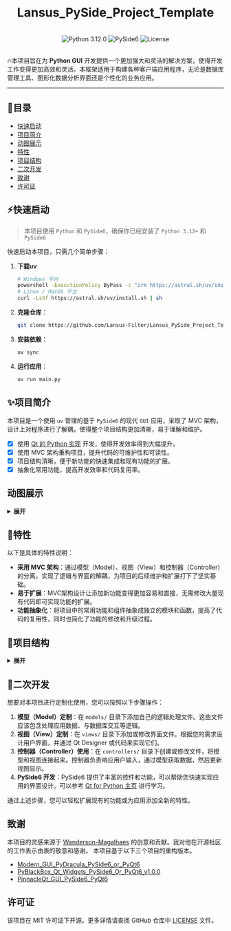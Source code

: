 <div align="center" height="256" width="256">
    <h1>Lansus_PySide_Project_Template</h1>
<br>
<img alt="Python 3.12.0" src="https://img.shields.io/badge/Python-3.12.0-informational?style=flat&logo=python&logoColor=white&color=3776AB"/>
<img alt="PySide6" src="https://img.shields.io/badge/PySide6-Compatible-informational?style=flat&logo=qt&logoColor=white&color=41CD52"/>
<img alt="License" src="https://img.shields.io/badge/license-MIT-green?style=flat&logo=opensourceinitiative&logoColor=white"/>


</div>

<br>

<p>🔥本项目旨在为 <b>Python GUI</b> 开发提供一个更加强大和灵活的解决方案，使得开发工作变得更加高效和灵活。本框架适用于构建各种客户端应用程序，无论是数据库管理工具、图形化数据分析界面还是个性化的业务应用。</p>

<hr>

## 📖目录
- [快速启动](#快速启动)
- [项目简介](#项目简介)
- [动图展示](#动图展示)
- [特性](#特性)
- [项目结构](#项目结构)
- [二次开发](#二次开发)
- [致谢](#致谢)
- [许可证](#许可证)


## ⚡快速启动

> 本项目使用 `Python` 和 `PySide6`，确保你已经安装了 `Python 3.12+` 和 `PySide6`

快速启动本项目，只需几个简单步骤：

1. **下载uv**
   ```bash
   # Windows 平台
   powershell -ExecutionPolicy ByPass -c "irm https://astral.sh/uv/install.ps1 | iex"
   # Linux / MacOS 平台
   curl -LsSf https://astral.sh/uv/install.sh | sh
   ```

2. **克隆仓库**：
   ```bash
   git clone https://github.com/Lansus-Filter/Lansus_PySide_Project_Template.git
   ```
3. **安装依赖**：
   ```bash
   uv sync
   ```
4. **运行应用**：
   ```bash
   uv run main.py
   ```



## ✨项目简介

本项目是一个使用 `uv` 管理的基于 `PySide6` 的现代 `GUI` 应用，采取了 MVC 架构，设计上对程序进行了解耦，使得整个项目结构更加清晰，易于理解和维护。
- [x] 使用 [Qt 的 Python 实现](https://wiki.qt.io/Qt_for_Python) 开发，使得开发效率得到大幅提升。
- [x] 使用 MVC 架构重构项目，提升代码的可维护性和可读性。
- [x] 项目结构清晰，便于新功能的快速集成和现有功能的扩展。
- [x] 抽象化常用功能，提高开发效率和代码复用率。

## 动图展示
<details>
<summary><b>展开</b></summary>


### 启动界面
<img src="assets/program_launch.gif" alt="assets/program_launch"/>

### 基本展示

<img src="assets/program_animation.gif" alt="assets/program_animation"/>

### 切换主题

<img src="assets/switch_theme.gif" alt="assets/switch_theme"/>

</details>


## 📌特性

以下是具体的特性说明：

- **采用 MVC 架构**：通过模型（Model）、视图（View）和控制器（Controller）的分离，实现了逻辑与界面的解耦，为项目的后续维护和扩展打下了坚实基础。
- **易于扩展**：MVC架构设计让添加新功能变得更加容易和直接，无需修改大量现有代码即可实现功能的扩展。
- **功能抽象化**：将项目中的常用功能和组件抽象成独立的模块和函数，提高了代码的复用性，同时也简化了功能的修改和升级过程。




## 📖项目结构

<details>
<summary><b>展开</b></summary>

```md
PinnacleQt_GUI_PySide6_PyQt6/
├── <assets>             # 展示图片
├── config/              # 应用配置相关文件
│   ├── __init__.py
│   └── config.py        # 应用的全局配置设置
├── controllers/         # MVC 中的控制器组件
│   ├── __init__.py
│   └── controller_main.py  # 主要的应用逻辑控制器
├── models/              # MVC 中的模型组件，处理数据逻辑
│   └── __init__.py
├── tests/               # 单元测试和功能测试文件
│   ├── __init__.py
│   └── demo.py          # 示例测试文件
├── views/               # MVC 中的视图组件，用户界面文件
│   ├── resources/       # UI 资源，如图标、图片等
│   │   ├── icons/
│   │   ├── images/
│   │   ├── svgs/
│   │   ├── themes/      # UI 主题文件
│   │   │   ├── py_dracula_dark.qss
│   │   │   └── py_dracula_light.qss
│   │   ├── ui_files/    # Qt Designer UI 文件
│   │   │   └── main.ui
│   │   └── resources.qrc
│   ├── ui_components/   # 重用的UI组件和逻辑
│   │   ├── __init__.py
│   │   ├── animations.py  # 动画效果实现
│   │   └── ui_setup.py    # UI设置和初始化
│   ├── ui_designs/      # UI 设计文件，基于PySide6自动生成的Python文件
│   │   ├── __init__.py
│   │   ├── resources_rc.py
│   │   ├── ui_login.py    # 登录界面UI设计
│   │   └── ui_main.py     # 主界面UI设计
│   ├── widgets/         # 自定义的Qt Widgets
│   │   ├── __init__.py
│   │   ├── custom_grips.py  # 自定义窗口调整大小控件
│   │   ├── login_window.py  # 登录窗口实现
│   │   └── main_window.py   # 主窗口实现
│   ├── __init__.py
│   └── view_main.py     # 主视图管理器，负责整合和管理应用的所有视图
└── main.py              # 应用程序的入口文件

```
</details>

## 🧐二次开发

想要对本项目进行定制化使用，您可以按照以下步骤操作： 

1. **模型（Model）定制**：在 `models/` 目录下添加自己的逻辑处理文件。这些文件应该包含处理应用数据、与数据库交互等逻辑。
2. **视图（View）定制**：在 `views/` 目录下添加或修改界面文件。根据您的需求设计用户界面，并通过 Qt Designer 或代码来实现它们。
3. **控制器（Controller）使用**：在 `controllers/` 目录下创建或修改文件，将模型和视图连接起来。控制器负责响应用户输入，通过模型获取数据，然后更新视图显示。
4. **PySide6 开发**：PySide6 提供了丰富的控件和功能，可以帮助您快速实现应用的界面设计。可以参考 [Qt for Python 主页](https://doc.qt.io/qtforpython-6/index.html) 进行学习。

通过上述步骤，您可以轻松扩展现有的功能或为应用添加全新的特性。


## 致谢

本项目的灵感来源于 [Wanderson-Magalhaes](https://github.com/Wanderson-Magalhaes) 的创意和贡献。我对他在开源社区的工作表示由衷的敬意和感谢。
本项目基于以下三个项目的重构版本。

- [Modern_GUI_PyDracula_PySide6_or_PyQt6](https://github.com/Wanderson-Magalhaes/Modern_GUI_PyDracula_PySide6_or_PyQt6)
- [PyBlackBox_Qt_Widgets_PySide6_Or_PyQt6_v1.0.0](https://github.com/Wanderson-Magalhaes/PyBlackBox_Qt_Widgets_PySide6_Or_PyQt6_v1.0.0)
- [PinnacleQt_GUI_PySide6_PyQt6](https://github.com/Lansus-Filter/Lansus_PySide_Project_Template#)


## 许可证

该项目在 MIT 许可证下开源。更多详情请查阅 GitHub 仓库中 [LICENSE](LICENSE) 文件。

